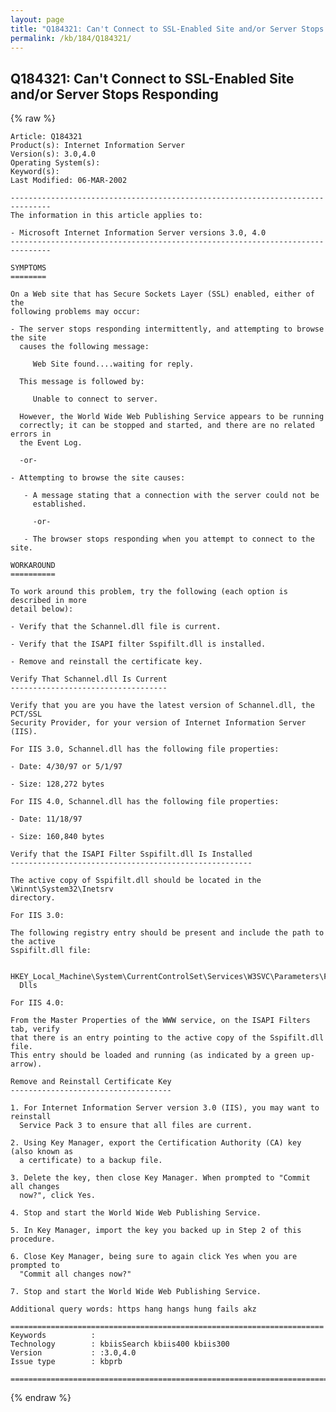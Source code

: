 ```yaml
---
layout: page
title: "Q184321: Can't Connect to SSL-Enabled Site and/or Server Stops Responding"
permalink: /kb/184/Q184321/
---
```


## Q184321: Can't Connect to SSL-Enabled Site and/or Server Stops Responding

{% raw %}

	Article: Q184321
	Product(s): Internet Information Server
	Version(s): 3.0,4.0
	Operating System(s): 
	Keyword(s): 
	Last Modified: 06-MAR-2002
	
	-------------------------------------------------------------------------------
	The information in this article applies to:
	
	- Microsoft Internet Information Server versions 3.0, 4.0 
	-------------------------------------------------------------------------------
	
	SYMPTOMS
	========
	
	On a Web site that has Secure Sockets Layer (SSL) enabled, either of the
	following problems may occur:
	
	- The server stops responding intermittently, and attempting to browse the site
	  causes the following message:
	
	     Web Site found....waiting for reply.
	
	  This message is followed by:
	
	     Unable to connect to server.
	
	  However, the World Wide Web Publishing Service appears to be running
	  correctly; it can be stopped and started, and there are no related errors in
	  the Event Log.
	
	  -or-
	
	- Attempting to browse the site causes:
	
	   - A message stating that a connection with the server could not be
	     established.
	
	     -or-
	
	   - The browser stops responding when you attempt to connect to the site.
	
	WORKAROUND
	==========
	
	To work around this problem, try the following (each option is described in more
	detail below):
	
	- Verify that the Schannel.dll file is current.
	
	- Verify that the ISAPI filter Sspifilt.dll is installed.
	
	- Remove and reinstall the certificate key.
	
	Verify That Schannel.dll Is Current
	-----------------------------------
	
	Verify that you are you have the latest version of Schannel.dll, the PCT/SSL
	Security Provider, for your version of Internet Information Server (IIS).
	
	For IIS 3.0, Schannel.dll has the following file properties:
	
	- Date: 4/30/97 or 5/1/97
	
	- Size: 128,272 bytes
	
	For IIS 4.0, Schannel.dll has the following file properties:
	
	- Date: 11/18/97
	
	- Size: 160,840 bytes
	
	Verify that the ISAPI Filter Sspifilt.dll Is Installed
	------------------------------------------------------
	
	The active copy of Sspifilt.dll should be located in the \Winnt\System32\Inetsrv
	directory.
	
	For IIS 3.0:
	
	The following registry entry should be present and include the path to the active
	Sspifilt.dll file:
	
	  HKEY_Local_Machine\System\CurrentControlSet\Services\W3SVC\Parameters\Filter
	  Dlls
	
	For IIS 4.0:
	
	From the Master Properties of the WWW service, on the ISAPI Filters tab, verify
	that there is an entry pointing to the active copy of the Sspifilt.dll file.
	This entry should be loaded and running (as indicated by a green up-arrow).
	
	Remove and Reinstall Certificate Key
	------------------------------------
	
	1. For Internet Information Server version 3.0 (IIS), you may want to reinstall
	  Service Pack 3 to ensure that all files are current.
	
	2. Using Key Manager, export the Certification Authority (CA) key (also known as
	  a certificate) to a backup file.
	
	3. Delete the key, then close Key Manager. When prompted to "Commit all changes
	  now?", click Yes.
	
	4. Stop and start the World Wide Web Publishing Service.
	
	5. In Key Manager, import the key you backed up in Step 2 of this procedure.
	
	6. Close Key Manager, being sure to again click Yes when you are prompted to
	  "Commit all changes now?"
	
	7. Stop and start the World Wide Web Publishing Service.
	
	Additional query words: https hang hangs hung fails akz
	
	======================================================================
	Keywords          :  
	Technology        : kbiisSearch kbiis400 kbiis300
	Version           : :3.0,4.0
	Issue type        : kbprb
	
	=============================================================================
	

{% endraw %}
